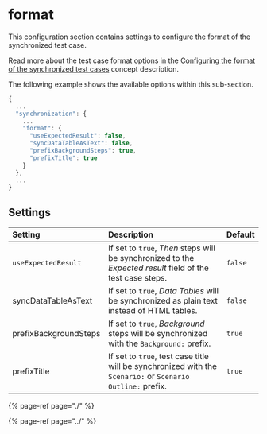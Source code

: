 # format

This configuration section contains settings to configure the format of the synchronized test case.

Read more about the test case format options in the [Configuring the format of the synchronized test cases](../../../features/push-features/configuring-the-format-of-the-synchronized-test-cases.md) concept description.

The following example shows the available options within this sub-section.

```javascript
{
  ...
  "synchronization": {
    ...
    "format": {
      "useExpectedResult": false,
      "syncDataTableAsText": false,
      "prefixBackgroundSteps": true,
      "prefixTitle": true
    }
  },
  ...
}
```

## Settings

| Setting | Description | Default |
| :--- | :--- | :--- |
| `useExpectedResult` | If set to `true`, _Then_ steps will be synchronized to the _Expected result_ field of the test case steps. | `false` |
| syncDataTableAsText | If set to `true`, _Data Tables_ will be synchronized as plain text instead of HTML tables. | `false` |
| prefixBackgroundSteps | If set to `true`, _Background_ steps will be synchronized with the `Background:` prefix. | `true` |
| prefixTitle | If set to `true`, test case title will be synchronized with the `Scenario:` or `Scenario Outline:` prefix. | `true` |

{% page-ref page="./" %}

{% page-ref page="../" %}

